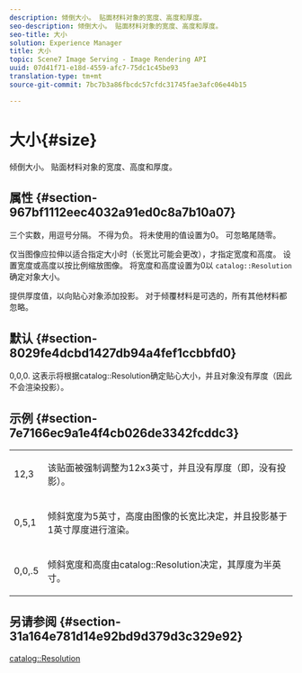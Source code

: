 ```yaml
---
description: 倾倒大小。 贴面材料对象的宽度、高度和厚度。
seo-description: 倾倒大小。 贴面材料对象的宽度、高度和厚度。
seo-title: 大小
solution: Experience Manager
title: 大小
topic: Scene7 Image Serving - Image Rendering API
uuid: 07d41f71-e18d-4559-afc7-75dc1c45be93
translation-type: tm+mt
source-git-commit: 7bc7b3a86fbcdc57cfdc31745fae3afc06e44b15

---
```



# 大小{#size}

倾倒大小。 贴面材料对象的宽度、高度和厚度。

## 属性 {#section-967bf1112eec4032a91ed0c8a7b10a07}

三个实数，用逗号分隔。 不得为负。 将未使用的值设置为0。 可忽略尾随零。

仅当图像应拉伸以适合指定大小时（长宽比可能会更改），才指定宽度和高度。 设置宽度或高度以按比例缩放图像。 将宽度和高度设置为0以 `catalog::Resolution`确定对象大小。

提供厚度值，以向贴心对象添加投影。 对于倾覆材料是可选的，所有其他材料都忽略。

## 默认 {#section-8029fe4dcbd1427db94a4fef1ccbbfd0}

0,0,0. 这表示将根据catalog::Resolution确定贴心大小，并且对象没有厚度（因此不会渲染投影）。

## 示例 {#section-7e7166ec9a1e4f4cb026de3342fcddc3}

<table id="simpletable_E3503BD975F342C58DDB4C2B56BF0CEE"> 
 <tr class="strow"> 
  <td class="stentry"> <p>12,3 </p></td> 
  <td class="stentry"> <p>该贴面被强制调整为12x3英寸，并且没有厚度（即，没有投影）。 </p></td> 
 </tr> 
 <tr class="strow"> 
  <td class="stentry"> <p>0,5,1 </p></td> 
  <td class="stentry"> <p>倾斜宽度为5英寸，高度由图像的长宽比决定，并且投影基于1英寸厚度进行渲染。 </p></td> 
 </tr> 
 <tr class="strow"> 
  <td class="stentry"> <p>0,0,.5 </p></td> 
  <td class="stentry"> <p>倾斜宽度和高度由catalog::Resolution决定，其厚度为半英寸。 </p></td> 
 </tr> 
</table>

## 另请参阅 {#section-31a164e781d14e92bd9d379d3c329e92}

[catalog::Resolution](../../../../../ir-api/material-cat/image-rendering-api-ref/c-ir-material-catalog/c-ir-attributes-reference/r-ir-resolution.md#reference-09fe14e6bfbf4db6b7f4369fffecc806)
